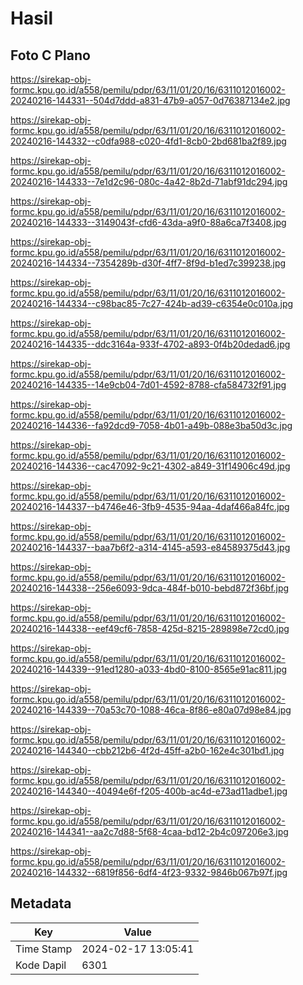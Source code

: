 # Hasil

## Foto C Plano

https://sirekap-obj-formc.kpu.go.id/a558/pemilu/pdpr/63/11/01/20/16/6311012016002-20240216-144331--504d7ddd-a831-47b9-a057-0d76387134e2.jpg

https://sirekap-obj-formc.kpu.go.id/a558/pemilu/pdpr/63/11/01/20/16/6311012016002-20240216-144332--c0dfa988-c020-4fd1-8cb0-2bd681ba2f89.jpg

https://sirekap-obj-formc.kpu.go.id/a558/pemilu/pdpr/63/11/01/20/16/6311012016002-20240216-144333--7e1d2c96-080c-4a42-8b2d-71abf91dc294.jpg

https://sirekap-obj-formc.kpu.go.id/a558/pemilu/pdpr/63/11/01/20/16/6311012016002-20240216-144333--3149043f-cfd6-43da-a9f0-88a6ca7f3408.jpg

https://sirekap-obj-formc.kpu.go.id/a558/pemilu/pdpr/63/11/01/20/16/6311012016002-20240216-144334--7354289b-d30f-4ff7-8f9d-b1ed7c399238.jpg

https://sirekap-obj-formc.kpu.go.id/a558/pemilu/pdpr/63/11/01/20/16/6311012016002-20240216-144334--c98bac85-7c27-424b-ad39-c6354e0c010a.jpg

https://sirekap-obj-formc.kpu.go.id/a558/pemilu/pdpr/63/11/01/20/16/6311012016002-20240216-144335--ddc3164a-933f-4702-a893-0f4b20dedad6.jpg

https://sirekap-obj-formc.kpu.go.id/a558/pemilu/pdpr/63/11/01/20/16/6311012016002-20240216-144335--14e9cb04-7d01-4592-8788-cfa584732f91.jpg

https://sirekap-obj-formc.kpu.go.id/a558/pemilu/pdpr/63/11/01/20/16/6311012016002-20240216-144336--fa92dcd9-7058-4b01-a49b-088e3ba50d3c.jpg

https://sirekap-obj-formc.kpu.go.id/a558/pemilu/pdpr/63/11/01/20/16/6311012016002-20240216-144336--cac47092-9c21-4302-a849-31f14906c49d.jpg

https://sirekap-obj-formc.kpu.go.id/a558/pemilu/pdpr/63/11/01/20/16/6311012016002-20240216-144337--b4746e46-3fb9-4535-94aa-4daf466a84fc.jpg

https://sirekap-obj-formc.kpu.go.id/a558/pemilu/pdpr/63/11/01/20/16/6311012016002-20240216-144337--baa7b6f2-a314-4145-a593-e84589375d43.jpg

https://sirekap-obj-formc.kpu.go.id/a558/pemilu/pdpr/63/11/01/20/16/6311012016002-20240216-144338--256e6093-9dca-484f-b010-bebd872f36bf.jpg

https://sirekap-obj-formc.kpu.go.id/a558/pemilu/pdpr/63/11/01/20/16/6311012016002-20240216-144338--eef49cf6-7858-425d-8215-289898e72cd0.jpg

https://sirekap-obj-formc.kpu.go.id/a558/pemilu/pdpr/63/11/01/20/16/6311012016002-20240216-144339--91ed1280-a033-4bd0-8100-8565e91ac811.jpg

https://sirekap-obj-formc.kpu.go.id/a558/pemilu/pdpr/63/11/01/20/16/6311012016002-20240216-144339--70a53c70-1088-46ca-8f86-e80a07d98e84.jpg

https://sirekap-obj-formc.kpu.go.id/a558/pemilu/pdpr/63/11/01/20/16/6311012016002-20240216-144340--cbb212b6-4f2d-45ff-a2b0-162e4c301bd1.jpg

https://sirekap-obj-formc.kpu.go.id/a558/pemilu/pdpr/63/11/01/20/16/6311012016002-20240216-144340--40494e6f-f205-400b-ac4d-e73ad11adbe1.jpg

https://sirekap-obj-formc.kpu.go.id/a558/pemilu/pdpr/63/11/01/20/16/6311012016002-20240216-144341--aa2c7d88-5f68-4caa-bd12-2b4c097206e3.jpg

https://sirekap-obj-formc.kpu.go.id/a558/pemilu/pdpr/63/11/01/20/16/6311012016002-20240216-144332--6819f856-6df4-4f23-9332-9846b067b97f.jpg


## Metadata

| Key        | Value               |
| ---------- | ------------------- |
| Time Stamp | 2024-02-17 13:05:41 |
| Kode Dapil | 6301                |



